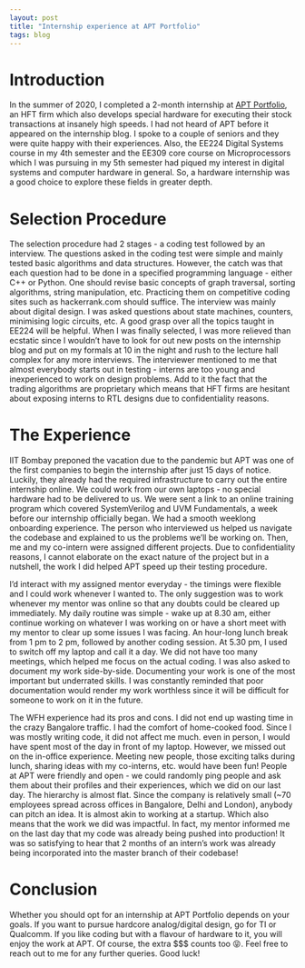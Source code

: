 ```yaml
---
layout: post
title: "Internship experience at APT Portfolio"
tags: blog
---
```


# Introduction 

In the summer of 2020, I completed a 2-month internship at [APT Portfolio](http://aptportfolio.com), an HFT firm which also develops special hardware for executing their stock transactions at insanely high speeds.
I had not heard of APT before it appeared on the internship blog. I spoke to a couple of seniors and they were quite happy with their experiences. Also, the EE224 Digital Systems course in my 4th semester and the EE309 core course on Microprocessors which I was pursuing in my 5th semester had piqued my interest in digital systems and computer hardware in general. So, a hardware internship was a good choice to explore these fields in greater depth.

# Selection Procedure

The selection procedure had 2 stages - a coding test followed by an interview.
The questions asked in the coding test were simple and mainly tested basic algorithms and data structures. However, the catch was that each question had to be done in a specified programming language - either C++ or Python. One should revise basic concepts of graph traversal, sorting algorithms, string manipulation, etc. Practicing them on competitive coding sites such as hackerrank.com should suffice. The interview was mainly about digital design. I was asked questions about state machines, counters, minimising logic circuits, etc. A good grasp over all the topics taught in EE224 will be helpful.
When I was finally selected, I was more relieved than ecstatic since I wouldn’t have to look for out new posts on the internship blog and put on my formals at 10 in the night and rush to the lecture hall complex for any more interviews.
The interviewer mentioned to me that almost everybody starts out in testing - interns are too young and inexperienced to work on design problems. Add to it the fact that the trading algorithms are proprietary which means that HFT firms are hesitant about exposing interns to RTL designs due to confidentiality reasons.

# The Experience

IIT Bombay preponed the vacation due to the pandemic but APT was one of the first companies to begin the internship after just 15 days of notice. Luckily, they already had the required infrastructure to carry out the entire internship online. We could work from our own laptops - no special hardware had to be delivered to us. We were sent a link to an online training program which covered SystemVerilog and UVM Fundamentals, a week before our internship officially began. We had a smooth weeklong onboarding experience. The person who interviewed us helped us navigate the codebase and explained to us the problems we’ll be working on. Then, me and my co-intern were assigned different projects. Due to confidentiality reasons, I cannot elaborate on the exact nature of the project but in a nutshell, the work I did helped APT speed up their testing procedure.

I’d interact with my assigned mentor everyday -  the timings were flexible and I could work whenever I wanted to. The only suggestion was to work whenever my mentor was online so that any doubts could be cleared up immediately. My daily routine was simple - wake up at 8.30 am, either continue working on whatever I was working on or have a short meet with my mentor to clear up some issues I was facing. An hour-long lunch break from 1 pm to 2 pm, followed by another coding session. At 5.30 pm, I used to switch off my laptop and call it a day. We did not have too many meetings, which helped me focus on the actual coding. I was also asked to document my work side-by-side. Documenting your work is one of the most important but underrated skills. I was constantly reminded that poor documentation would render my work worthless since it will be difficult for someone to work on it in the future.

The WFH experience had its pros and cons. I did not end up wasting time in the crazy Bangalore traffic. I had the comfort of home-cooked food. Since I was mostly writing code, it did not affect me much. even in person, I would have spent most of the day in front of my laptop. However, we missed out on the in-office experience. Meeting new people, those exciting talks during lunch, sharing ideas with my co-interns, etc. would have been fun! People at APT were friendly and open - we could randomly ping people and ask them about their profiles and their experiences, which we did on our last day. The hierarchy is almost flat. Since the company is relatively small (~70 employees spread across offices in Bangalore, Delhi and London), anybody can pitch an idea. It is almost akin to working at a startup. Which also means that the work we did was impactful. In fact, my mentor informed me on the last day that my code was already being pushed into production! It was so satisfying to hear that 2 months of an intern’s work was already being incorporated into the master branch of their codebase!

# Conclusion

Whether you should opt for an internship at APT Portfolio depends on your goals. If you want to pursue hardcore analog/digital design, go for TI or Qualcomm. If you like coding but with a flavour of hardware to it, you will enjoy the work at APT. Of course, the extra $$$ counts too 😝. 
Feel free to reach out to me for any further queries. Good luck!